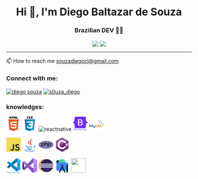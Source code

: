 <h1 align="center">Hi 👋, I'm Diego Baltazar de Souza</h1>

<h3 align="center">Brazilian DEV 👨‍💻</h3>
<p align="center">
<img height="180em"   align="center" src="https://github-readme-stats.vercel.app/api?username=SouzaDiegoCl&theme=react&show_icons=true"/>
  <img height="180em"  align="center" src="https://github-readme-stats.vercel.app/api/top-langs/?username=SouzaDiegoCl&layout=compact&langs_count=7&theme=react"/>
</p>
<hr/>


📫 How to reach me souzadiegocl@gmail.com


<h3 align="left">Connect with me:</h3>
<p align="left">
  
<a href="https://linkedin.com/in/diegosouzaperfil" target="blank"><img align="center" src="https://raw.githubusercontent.com/rahuldkjain/github-profile-readme-generator/master/src/images/icons/Social/linked-in-alt.svg" alt="diego souza" height="30" width="40" /></a>
<a href="https://instagram.com/s0uza_diego" target="blank"><img align="center" src="https://raw.githubusercontent.com/rahuldkjain/github-profile-readme-generator/master/src/images/icons/Social/instagram.svg" alt="s0uza_diego" height="30" width="40" /></a>
</p>

<h3 align="left">knowledges:</h3>
  <p>  <!-- HTML --><img src="https://raw.githubusercontent.com/devicons/devicon/master/icons/html5/html5-original-wordmark.svg" alt="html5" width="40" height="40"/>  
                <!-- CSS --> <img src="https://raw.githubusercontent.com/devicons/devicon/master/icons/css3/css3-original-wordmark.svg" alt="css3" width="40" height="40"/>                 
              <!-- React Native --> <img src="https://reactnative.dev/img/header_logo.svg" alt="reactnative" width="40" height="40"/> 
              <!-- Bootstrap --><img src="https://raw.githubusercontent.com/devicons/devicon/master/icons/bootstrap/bootstrap-plain-wordmark.svg"   alt="bootstrap" width="40" height="40"/>
              <!-- MySQL --> <img src="https://raw.githubusercontent.com/devicons/devicon/master/icons/mysql/mysql-original-wordmark.svg" alt="mysql" width="40" height="40"/> 
</p>
<p>
              <!-- javascript --><img src="https://raw.githubusercontent.com/devicons/devicon/master/icons/javascript/javascript-original.svg" alt="javascript" width="40" height="40"/>
              <!-- Java --><img src="https://raw.githubusercontent.com/devicons/devicon/master/icons/java/java-original.svg" alt="java" width="40" height="40"/> 
              <!-- PHP --><img src="https://raw.githubusercontent.com/devicons/devicon/master/icons/php/php-original.svg" alt="php" width="40" height="40"/> 
              <!-- C# --><img src="https://github.com/devicons/devicon/blob/master/icons/csharp/csharp-original.svg" alt="php" width="40" height="40"/> 
</p>    
<p>
              <!-- VSCODE -->  <img src="https://github.com/devicons/devicon/blob/master/icons/vscode/vscode-original-wordmark.svg" width="40" height="40"/>
              <!-- visualstudio -->  <img src="https://github.com/devicons/devicon/blob/master/icons/visualstudio/visualstudio-original.svg" width="40" height="40"/>
              <!-- ESCLIPSE -->  <img src="https://github.com/devicons/devicon/blob/master/icons/eclipse/eclipse-original.svg" width="40" height="40"/>
              <!-- ANDROID STUDIO -->  <img src="https://github.com/devicons/devicon/blob/master/icons/androidstudio/androidstudio-original.svg" width="40" height="40"/>
              <!-- heidisql -->  <img src="https://raw.githubusercontent.com/HeidiSQL/HeidiSQL/master/res/mainicon.ico" width="40" height="40"/>
</p>
<p>
</p>




   


